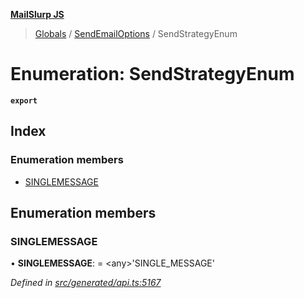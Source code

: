 **[MailSlurp JS](../README.md)**

> [Globals](../README.md) / [SendEmailOptions](../modules/sendemailoptions.md) / SendStrategyEnum

# Enumeration: SendStrategyEnum

**`export`** 

## Index

### Enumeration members

* [SINGLEMESSAGE](sendemailoptions.sendstrategyenum.md#singlemessage)

## Enumeration members

### SINGLEMESSAGE

•  **SINGLEMESSAGE**:  = \<any>'SINGLE\_MESSAGE'

*Defined in [src/generated/api.ts:5167](https://github.com/mailslurp/mailslurp-client/blob/cce5bf2/src/generated/api.ts#L5167)*
